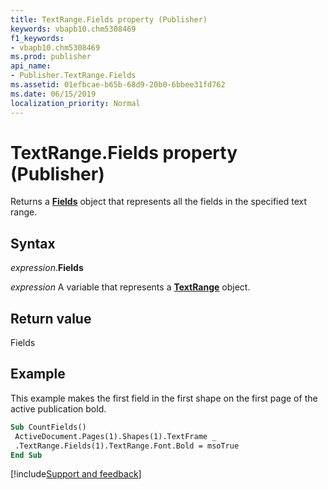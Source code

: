 ```yaml
---
title: TextRange.Fields property (Publisher)
keywords: vbapb10.chm5308469
f1_keywords:
- vbapb10.chm5308469
ms.prod: publisher
api_name:
- Publisher.TextRange.Fields
ms.assetid: 01efbcae-b65b-68d9-20b0-6bbee31fd762
ms.date: 06/15/2019
localization_priority: Normal
---
```



# TextRange.Fields property (Publisher)

Returns a **[Fields](publisher.fields.md)** object that represents all the fields in the specified text range.


## Syntax

_expression_.**Fields**

_expression_ A variable that represents a **[TextRange](Publisher.TextRange.md)** object.


## Return value

Fields


## Example

This example makes the first field in the first shape on the first page of the active publication bold.

```vb
Sub CountFields() 
 ActiveDocument.Pages(1).Shapes(1).TextFrame _ 
 .TextRange.Fields(1).TextRange.Font.Bold = msoTrue 
End Sub
```

[!include[Support and feedback](~/includes/feedback-boilerplate.md)]